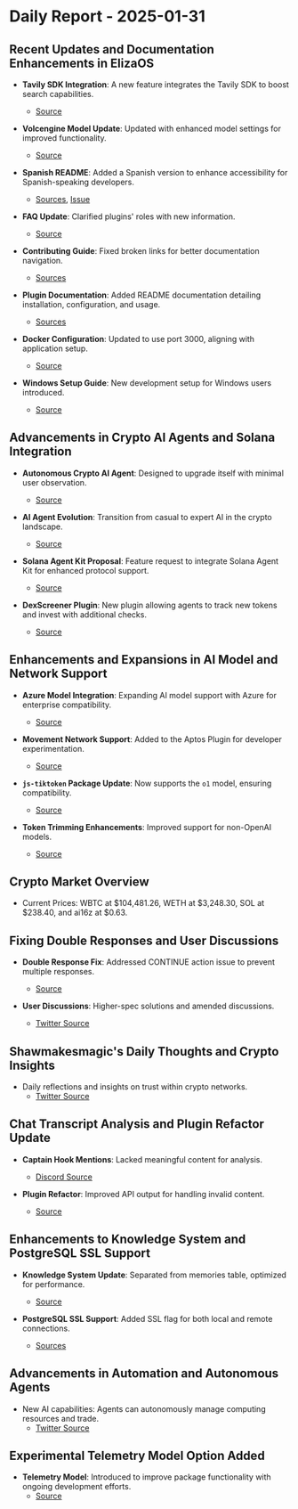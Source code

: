 # Daily Report - 2025-01-31

## Recent Updates and Documentation Enhancements in ElizaOS

- **Tavily SDK Integration**: A new feature integrates the Tavily SDK to boost search capabilities.
  - [Source](https://github.com/elizaOS/eliza/pull/1599)

- **Volcengine Model Update**: Updated with enhanced model settings for improved functionality.
  - [Source](https://github.com/elizaOS/eliza/pull/1586)

- **Spanish README**: Added a Spanish version to enhance accessibility for Spanish-speaking developers.
  - [Sources](https://github.com/elizaOS/eliza/pull/1594), [Issue](https://github.com/elizaOS/eliza/issues/1592)

- **FAQ Update**: Clarified plugins' roles with new information.
  - [Source](https://github.com/elizaOS/eliza/pull/1614)

- **Contributing Guide**: Fixed broken links for better documentation navigation.
  - [Sources](https://github.com/elizaOS/eliza/pull/1589)

- **Plugin Documentation**: Added README documentation detailing installation, configuration, and usage.
  - [Sources](https://github.com/elizaOS/eliza/pull/1601)

- **Docker Configuration**: Updated to use port 3000, aligning with application setup.
  - [Source](https://github.com/elizaOS/eliza/pull/1615)

- **Windows Setup Guide**: New development setup for Windows users introduced.
  - [Source](https://github.com/elizaOS/eliza/pull/1618)

## Advancements in Crypto AI Agents and Solana Integration

- **Autonomous Crypto AI Agent**: Designed to upgrade itself with minimal user observation.
  - [Source](https://twitter.com/0xwitchy/status/1885256893800866149)

- **AI Agent Evolution**: Transition from casual to expert AI in the crypto landscape.
  - [Source](https://twitter.com/shawmakesmagic/status/1885154236939350339)

- **Solana Agent Kit Proposal**: Feature request to integrate Solana Agent Kit for enhanced protocol support.
  - [Source](https://github.com/elizaOS/eliza/issues/1619)

- **DexScreener Plugin**: New plugin allowing agents to track new tokens and invest with additional checks.
  - [Source](https://github.com/elizaOS/eliza/pull/1584)

## Enhancements and Expansions in AI Model and Network Support

- **Azure Model Integration**: Expanding AI model support with Azure for enterprise compatibility.
  - [Source](https://github.com/elizaOS/eliza/issues/1611)

- **Movement Network Support**: Added to the Aptos Plugin for developer experimentation.
  - [Source](https://github.com/elizaOS/eliza/pull/1621)

- **`js-tiktoken` Package Update**: Now supports the `o1` model, ensuring compatibility.
  - [Source](https://github.com/elizaOS/eliza/pull/1617)

- **Token Trimming Enhancements**: Improved support for non-OpenAI models.
  - [Source](https://github.com/elizaOS/eliza/pull/1605)

## Crypto Market Overview

- Current Prices: WBTC at $104,481.26, WETH at $3,248.30, SOL at $238.40, and ai16z at $0.63.

## Fixing Double Responses and User Discussions

- **Double Response Fix**: Addressed CONTINUE action issue to prevent multiple responses.
  - [Source](https://github.com/elizaOS/eliza/pull/1606)

- **User Discussions**: Higher-spec solutions and amended discussions.
  - [Twitter Source](https://twitter.com/dankvr/status/1885395307216675208)

## Shawmakesmagic's Daily Thoughts and Crypto Insights

- Daily reflections and insights on trust within crypto networks.
  - [Twitter Source](https://twitter.com/shawmakesmagic/status/1885349630143025205)

## Chat Transcript Analysis and Plugin Refactor Update

- **Captain Hook Mentions**: Lacked meaningful content for analysis.
  - [Discord Source](https://discord.com/channels/1253563208833433701/1326603270893867064)

- **Plugin Refactor**: Improved API output for handling invalid content.
  - [Source](https://github.com/elizaOS/eliza/pull/1602)

## Enhancements to Knowledge System and PostgreSQL SSL Support

- **Knowledge System Update**: Separated from memories table, optimized for performance.
  - [Source](https://github.com/elizaOS/eliza/pull/1620)

- **PostgreSQL SSL Support**: Added SSL flag for both local and remote connections.
  - [Sources](https://github.com/elizaOS/eliza/pull/1585)

## Advancements in Automation and Autonomous Agents

- New AI capabilities: Agents can autonomously manage computing resources and trade.
  - [Twitter Source](https://twitter.com/0xwitchy/status/1885243582371831972)

## Experimental Telemetry Model Option Added

- **Telemetry Model**: Introduced to improve package functionality with ongoing development efforts.
  - [Source](https://github.com/elizaOS/eliza/pull/1603)
